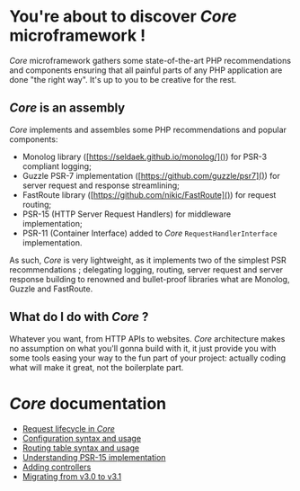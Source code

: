 # You're about to discover *Core* microframework !
*Core* microframework gathers some state-of-the-art PHP recommendations and components ensuring that all painful parts 
of any PHP application are done "the right way". It's up to you to be creative for the rest.

## *Core* is an assembly
*Core* implements and assembles some PHP recommendations and popular components:
- Monolog library ([https://seldaek.github.io/monolog/]()) for PSR-3 compliant logging;
- Guzzle PSR-7 implementation ([https://github.com/guzzle/psr7]()) for server request and response streamlining;
- FastRoute library ([https://github.com/nikic/FastRoute]()) for request routing;
- PSR-15 (HTTP Server Request Handlers) for middleware implementation;
- PSR-11 (Container Interface) added to *Core* `RequestHandlerInterface` implementation.

As such, *Core* is very lightweight, as it implements two of the simplest PSR recommendations ; delegating logging, 
routing, server request and server response building to renowned and bullet-proof libraries what are Monolog, Guzzle and 
FastRoute.

## What do I do with *Core* ?
Whatever you want, from HTTP APIs to websites. *Core* architecture makes no assumption on what you'll gonna build with 
it, it just provide you with some tools easing your way to the fun part of your project: actually coding what will make 
it great, not the boilerplate part.

# *Core* documentation
- [Request lifecycle in *Core*](doc/request_lifecycle.md)
- [Configuration syntax and usage](doc/configuration.md)
- [Routing table syntax and usage](doc/routing.md)
- [Understanding PSR-15 implementation](doc/psr-15_implementation.md)
- [Adding controllers](doc/controllers.md)
- [Migrating from v3.0 to v3.1](doc/migrating_to_v31.md)
